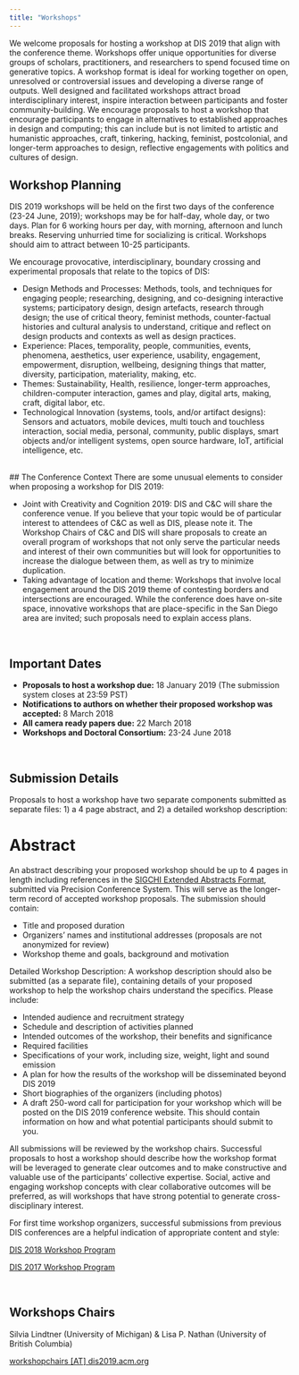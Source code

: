 ```yaml
---
title: "Workshops"
---
```


We welcome proposals for hosting a workshop at DIS 2019 that align with the conference theme. Workshops offer unique opportunities for diverse groups of scholars, practitioners, and researchers to spend focused time on generative topics. A workshop format is ideal for working together on open, unresolved or controversial issues and developing a diverse range of outputs. Well designed and facilitated workshops attract broad interdisciplinary interest, inspire interaction between participants and foster community-building. We encourage proposals to host a workshop that encourage participants to engage in alternatives to established approaches in design and computing; this can include but is not limited to artistic and humanistic approaches, craft, tinkering, hacking, feminist, postcolonial, and longer-term approaches to design, reflective engagements with politics and cultures of design.
 
## Workshop Planning
DIS 2019 workshops will be held on the first two days of the conference (23-24 June, 2019); workshops may be for half-day, whole day, or two days. Plan for 6 working hours per day, with morning, afternoon and lunch breaks. Reserving unhurried time for socializing is critical. Workshops should aim to attract between 10-25 participants.

We encourage provocative, interdisciplinary, boundary crossing and experimental proposals that relate to the topics of DIS:

- Design Methods and Processes: Methods, tools, and techniques for engaging people; researching, designing, and co-designing interactive systems; participatory design, design artefacts, research through design; the use of critical theory, feminist methods, counter-factual histories and cultural analysis to understand, critique and reflect on design products and contexts as well as design practices.
- Experience: Places, temporality, people, communities, events, phenomena, aesthetics, user experience, usability, engagement, empowerment, disruption, wellbeing, designing things that matter, diversity, participation, materiality, making, etc.
- Themes: Sustainability, Health, resilience, longer-term approaches, children-computer interaction, games and play, digital arts, making, craft, digital labor, etc.
- Technological Innovation (systems, tools, and/or artifact designs): Sensors and actuators, mobile devices, multi touch and touchless interaction, social media, personal, community, public displays, smart objects and/or intelligent systems, open source hardware, IoT, artificial intelligence, etc.

</br>
## The Conference Context
There are some unusual elements to consider when proposing a workshop for DIS 2019:

- Joint with Creativity and Cognition 2019: DIS and C&C will share the conference venue. If you believe that your topic would be of particular interest to attendees of C&C as well as DIS, please note it. The Workshop Chairs of C&C and DIS will share proposals to create an overall program of workshops that not only serve the particular needs and interest of their own communities but will look for opportunities to increase the dialogue between them, as well as try to minimize duplication.
- Taking advantage of location and theme: Workshops that involve local engagement around the DIS 2019 theme of contesting borders and intersections are encouraged. While the conference does have on-site space, innovative workshops that are place-specific in the San Diego area are invited; such proposals need to explain access plans.

</br>

## Important Dates
- **Proposals to host a workshop due:** 18 January 2019 (The submission system closes at 23:59 PST)
- **Notifications to authors on whether their proposed workshop was accepted:** 8 March 2018
- **All camera ready papers due:** 22  March 2018
- **Workshops and Doctoral Consortium:** 23-24 June 2018

</br>
 
## Submission Details
Proposals to host a workshop have two separate components submitted as separate files: 1) a 4 page abstract, and 2) a detailed workshop description:
 
# Abstract
An abstract describing your proposed workshop should be up to 4 pages in length including references in the [SIGCHI Extended Abstracts Format](https://sigchi.org/templates/), submitted via Precision Conference System. This will serve as the longer-term record of accepted workshop proposals. The submission should contain:

- Title and proposed duration
- Organizers’ names and institutional addresses (proposals are not anonymized for review)
- Workshop theme and goals, background and motivation
 
Detailed Workshop Description: A workshop description should also be submitted (as a separate file), containing details of your proposed workshop to help the workshop chairs understand the specifics. Please include:

- Intended audience and recruitment strategy
- Schedule and description of activities planned
- Intended outcomes of the workshop, their benefits and significance
- Required facilities
- Specifications of your work, including size, weight, light and sound emission
- A plan for how the results of the workshop will be disseminated beyond DIS 2019
- Short biographies of the organizers (including photos)
- A draft 250-word call for participation for your workshop which will be posted on the DIS 2019 conference website. This should contain information on how and what potential participants should submit to you.
 
All submissions will be reviewed by the workshop chairs. Successful proposals to host a workshop should describe how the workshop format will be leveraged to generate clear outcomes and to make constructive and valuable use of the participants’ collective expertise. Social, active and engaging workshop concepts with clear collaborative outcomes will be preferred, as will workshops that have strong potential to generate cross-disciplinary interest.
 
For first time workshop organizers, successful submissions from previous DIS conferences are a helpful indication of appropriate content and style:
 
[DIS 2018 Workshop Program](http://dis2018.org/workshop-program/)
 
[DIS 2017 Workshop Program](http://dis2017.org/workshop-program/)

</br>
 
## Workshops Chairs
Silvia Lindtner (University of Michigan) & Lisa P. Nathan (University of British Columbia) 

[workshopchairs [AT] dis2019.acm.org](mailto:workshopchairs@dis2019.acm.org)







